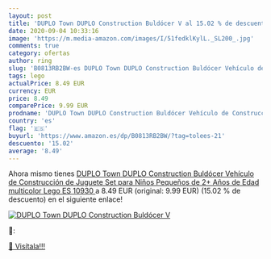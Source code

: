 ```yaml
---
layout: post
title: 'DUPLO Town DUPLO Construction Buldócer V al 15.02 % de descuento'
date: 2020-09-04 10:33:16
image: 'https://m.media-amazon.com/images/I/51fedklKylL._SL200_.jpg'
comments: true
category: ofertas
author: ring
slug: 'B0813RB2BW-es DUPLO Town DUPLO Construction Buldócer Vehículo de...'
tags: lego
actualPrice: 8.49 EUR
currency: EUR
price: 8.49
comparePrice: 9.99 EUR
prodname: 'DUPLO Town DUPLO Construction Buldócer Vehículo de Construcción de Juguete Set para Niños Pequeños de 2+ Años de Edad  multicolor  Lego ES 10930 '
country: 'es'
flag: '🇪🇸'
buyurl: 'https://www.amazon.es/dp/B0813RB2BW/?tag=tolees-21'
descuento: '15.02'
average: '8.49'
---
```


Ahora mismo tienes [DUPLO Town DUPLO Construction Buldócer Vehículo de Construcción de Juguete Set para Niños Pequeños de 2+ Años de Edad  multicolor  Lego ES 10930 ](https://www.amazon.es/dp/B0813RB2BW/?tag=tolees-21) a 8.49 EUR (original: 9.99 EUR) (15.02 %  de descuento) en el siguiente enlace!

[![DUPLO Town DUPLO Construction Buldócer V](https://m.media-amazon.com/images/I/51fedklKylL._SL200_.jpg)](https://www.amazon.es/dp/B0813RB2BW/?tag=tolees-21)

🔎:


[🛒 Visítala!!!](https://www.amazon.es/dp/B0813RB2BW/?tag=tolees-21)
